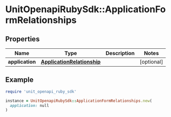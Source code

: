 # UnitOpenapiRubySdk::ApplicationFormRelationships

## Properties

| Name | Type | Description | Notes |
| ---- | ---- | ----------- | ----- |
| **application** | [**ApplicationRelationship**](ApplicationRelationship.md) |  | [optional] |

## Example

```ruby
require 'unit_openapi_ruby_sdk'

instance = UnitOpenapiRubySdk::ApplicationFormRelationships.new(
  application: null
)
```

